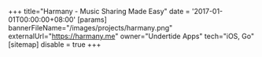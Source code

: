 +++
title="Harmany - Music Sharing Made Easy"
date = '2017-01-01T00:00:00+08:00'
[params]
  bannerFileName="/images/projects/harmany.png"
  externalUrl="https://harmany.me"
  owner="Undertide Apps"
  tech="iOS, Go"
[sitemap]
  disable = true
+++
